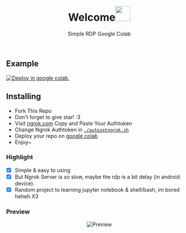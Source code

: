 <h1 align="center">Welcome<img src="https://user-images.githubusercontent.com/1303154/88677602-1635ba80-d120-11ea-84d8-d263ba5fc3c0.gif" width="40px" alt=""><br></h1>
<p align="center">Simple RDP Google Colab</p>

<br>

## Example 
<a href="https://colab.research.google.com/github/rizzlydev/mystorage/blob/main/xrdp.ipynb#scrollTo=vk2qtOTGIFsQ" target="_parent"><img src="https://colab.research.google.com/assets/colab-badge.svg" alt="Deploy in google colab."/></a>

## Installing
- Fork This Repo
- Don't forget to give star! :3
- Visit [ngrok.com](https://dashboard.ngrok.com/auth/your-authtoken) Copy and Paste Your Authtoken
- Change Ngrok Authtoken in [`./autosetngrok.sh`](https://github.com/RizzyFuzz/mystorage/blob/main/autosetngrok.sh)
- Deploy your repo on [google colab](https://colab.research.google.com/github)
- Enjoy~

### Highlight
-   [x] Simple & easy to using
-   [x] But Ngrok Server is so slow, maybe the rdp is a bit delay (in android device).
-   [x] Random project to learning jupyter notebook & shell/bash, im bored heheh X3

### **Preview**
<p align="center">
    <img alt="Preview" src="https://raw.githubusercontent.com/RizzyFuzz/mystorage/main/screenshot.jpg">
</p>


